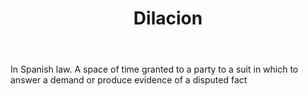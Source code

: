 ---
title: Dilacion
letter: D
permalink: "/definitions/bld-dilacion.html"
body: In Spanish law. A space of time granted to a party to a suit in which to answer
  a demand or produce evidence of a disputed fact
published_at: '2018-07-07'
source: Black's Law Dictionary 2nd Ed (1910)
layout: post
---